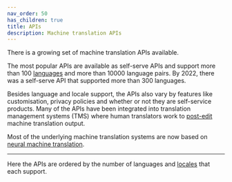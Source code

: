 ```yaml
---
nav_order: 50
has_children: true
title: APIs
description: Machine translation APIs
---
```


There is a growing set of machine translation APIs available.

The most popular APIs are available as self-serve APIs and support more than 100 [languages](/languages/languages.md) and more than 10000 language pairs.  By 2022, there was a self-serve API that supported more than 300 languages.

Besides language and locale support, the APIs also vary by features like customisation, privacy policies and whether or not they are self-service products.  Many of the APIs have been integrated into translation management systems (TMS) where human translators work to [post-edit](https://machinetranslate.org/post-editing) machine translation output.

Most of the underlying machine translation systems are now based on [neural machine translation](/approaches/neural-machine-translation.md).

---

Here the APIs are ordered by the number of languages and [locales](/applications/advanced-concepts/locale.md) that each support.
